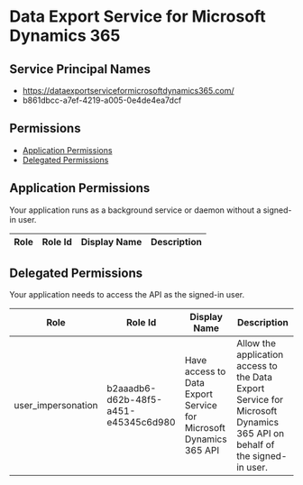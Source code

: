 # Data Export Service for Microsoft Dynamics 365
## Service Principal Names
- https://dataexportserviceformicrosoftdynamics365.com/
- b861dbcc-a7ef-4219-a005-0e4de4ea7dcf

 ## Permissions
- [Application Permissions](#application-permissions)
- [Delegated Permissions](#delegated-permissions)

## Application Permissions
Your application runs as a background service or daemon without a signed-in user.

| Role | Role Id | Display Name | Description |
|---|---|---|---|

## Delegated Permissions
Your application needs to access the API as the signed-in user. 

| Role | Role Id | Display Name | Description |
|---|---|---|---|
| user_impersonation | b2aaadb6-d62b-48f5-a451-e45345c6d980 | Have access to Data Export Service for Microsoft Dynamics 365 API | Allow the application access to the Data Export Service for Microsoft Dynamics 365 API on behalf of the signed-in user. |

